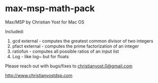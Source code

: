 # max-msp-math-pack
Max/MSP by Christian Yost for Mac OS

Included:

1. gcd external - computes the greatest common divisor of two integers
2. pfact external - computes the prime factorization of an integer
3. ratiofun - computes all possible ratios of an input list
4. Log - like log~ but for floats

Please reach out with bugs/fixes to christianyost.0@gmail.com

http://www.christianyostdsp.com 
